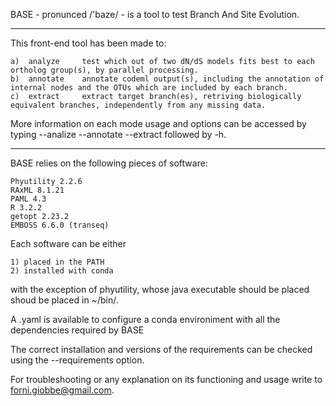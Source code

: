 BASE - pronunced  /'baze/ - is a tool to test Branch And Site Evolution.

---

This front-end tool has been made to: 

	a)	analyze		test which out of two dN/dS models fits best to each ortholog group(s), by parallel processing.
	b)	annotate	annotate codeml output(s), including the annotation of internal nodes and the OTUs which are included by each branch. 
	c)	extract		extract target branch(es), retriving biologically equivalent branches, independently from any missing data.

More information on each mode usage and options can be accessed by typing --analize --annotate --extract followed by -h.

---

BASE relies on the following pieces of software:

	Phyutility 2.2.6
	RAxML 8.1.21
	PAML 4.3
	R 3.2.2
	getopt 2.23.2
	EMBOSS 6.6.0 (transeq)

Each software can be either 

	1) placed in the PATH
	2) installed with conda

with the exception of phyutility, whose java executable should be placed shoud be placed in ~/bin/.

A .yaml is available to configure a conda environiment with all the dependencies required by BASE

The correct installation and versions of the requirements can be checked using the --requirements option.

For troubleshooting or any explanation on its functioning and usage write to forni.giobbe@gmail.com.
